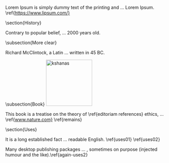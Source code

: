 Lorem Ipsum is simply dummy text of the printing and ... Lorem Ipsum. \ref{https://www.lipsum.com/}

\section{History}

Contrary to popular belief, ... 2000 years old. 

\subsection{More clear}

Richard McClintock, a Latin ... written in 45 BC. 

\subsection{Book}
<img width="144" alt="kshanas" src="https://user-images.githubusercontent.com/57654450/149592043-c43759fb-d61c-4d66-ab9a-8daa780d7662.png">

This book is a treatise on the theory of \ref{editoriam references} ethics, ... \ref{www.nature.com} \ref{remains}

\section{Uses}

It is a long established fact ... readable English. \ref{uses01} \ref{uses02}

Many desktop publishing packages ... , sometimes on purpose (injected humour and the like).\ref{again-uses2}
